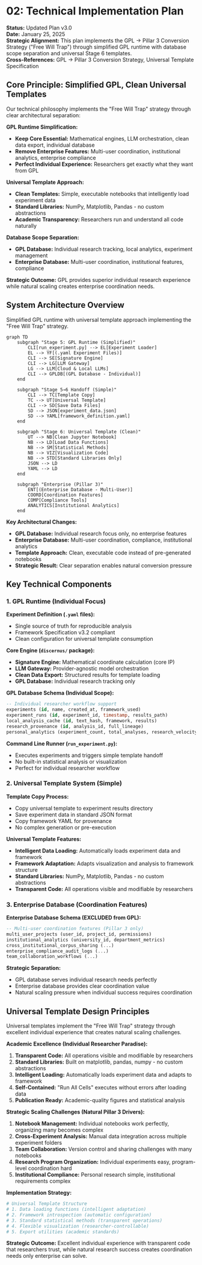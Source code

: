 # 02: Technical Implementation Plan

**Status:** Updated Plan v3.0  
**Date:** January 25, 2025  
**Strategic Alignment:** This plan implements the GPL → Pillar 3 Conversion Strategy ("Free Will Trap") through simplified GPL runtime with database scope separation and universal Stage 6 templates.  
**Cross-References:** GPL → Pillar 3 Conversion Strategy, Universal Template Specification

## Core Principle: Simplified GPL, Clean Universal Templates

Our technical philosophy implements the "Free Will Trap" strategy through clear architectural separation:

**GPL Runtime Simplification:**
-   **Keep Core Essential:** Mathematical engines, LLM orchestration, clean data export, individual database
-   **Remove Enterprise Features:** Multi-user coordination, institutional analytics, enterprise compliance  
-   **Perfect Individual Experience:** Researchers get exactly what they want from GPL

**Universal Template Approach:**
-   **Clean Templates:** Simple, executable notebooks that intelligently load experiment data
-   **Standard Libraries:** NumPy, Matplotlib, Pandas - no custom abstractions
-   **Academic Transparency:** Researchers run and understand all code naturally

**Database Scope Separation:**
-   **GPL Database:** Individual research tracking, local analytics, experiment management
-   **Enterprise Database:** Multi-user coordination, institutional features, compliance

**Strategic Outcome:** GPL provides superior individual research experience while natural scaling creates enterprise coordination needs.

## System Architecture Overview

Simplified GPL runtime with universal template approach implementing the "Free Will Trap" strategy.

```mermaid
graph TD
    subgraph "Stage 5: GPL Runtime (Simplified)"
        CLI[run_experiment.py] --> EL[Experiment Loader]
        EL --> YF[(.yaml Experiment Files)]
        CLI --> SE[Signature Engine]
        CLI --> LG[LLM Gateway]  
        LG --> LLM[Cloud & Local LLMs]
        CLI --> GPLDB[(GPL Database - Individual)]
    end

    subgraph "Stage 5→6 Handoff (Simple)"
        CLI --> TC[Template Copy]
        TC --> UT[Universal Template]
        CLI --> SD[Save Data Files]
        SD --> JSON[experiment_data.json]
        SD --> YAML[framework_definition.yaml]
    end
    
    subgraph "Stage 6: Universal Template (Clean)"
        UT --> NB[Clean Jupyter Notebook]
        NB --> LD[Load Data Functions]
        NB --> SM[Statistical Methods]
        NB --> VIZ[Visualization Code]  
        NB --> STD[Standard Libraries Only]
        JSON --> LD
        YAML --> LD
    end
    
    subgraph "Enterprise (Pillar 3)"
        ENT[(Enterprise Database - Multi-User)]
        COORD[Coordination Features]
        COMP[Compliance Tools]
        ANALYTICS[Institutional Analytics]
    end
```

**Key Architectural Changes:**
- **GPL Database:** Individual research focus only, no enterprise features
- **Enterprise Database:** Multi-user coordination, compliance, institutional analytics
- **Template Approach:** Clean, executable code instead of pre-generated notebooks
- **Strategic Result:** Clear separation enables natural conversion pressure

## Key Technical Components

### 1. GPL Runtime (Individual Focus)

**Experiment Definition (`.yaml` files):**
-   Single source of truth for reproducible analysis
-   Framework Specification v3.2 compliant
-   Clean configuration for universal template consumption

**Core Engine (`discernus/` package):**
-   **Signature Engine:** Mathematical coordinate calculation (core IP)
-   **LLM Gateway:** Provider-agnostic model orchestration
-   **Clean Data Export:** Structured results for template loading
-   **GPL Database:** Individual research tracking only

**GPL Database Schema (Individual Scope):**
```sql
-- Individual researcher workflow support
experiments (id, name, created_at, framework_used)
experiment_runs (id, experiment_id, timestamp, results_path) 
local_analysis_cache (id, text_hash, framework, results)
research_provenance (id, analysis_id, full_lineage)
personal_analytics (experiment_count, total_analyses, research_velocity)
```

**Command Line Runner (`run_experiment.py`):**
-   Executes experiments and triggers simple template handoff
-   No built-in statistical analysis or visualization
-   Perfect for individual researcher workflow

### 2. Universal Template System (Simple)

**Template Copy Process:**
-   Copy universal template to experiment results directory
-   Save experiment data in standard JSON format
-   Copy framework YAML for provenance
-   No complex generation or pre-execution

**Universal Template Features:**
-   **Intelligent Data Loading:** Automatically loads experiment data and framework
-   **Framework Adaptation:** Adapts visualization and analysis to framework structure
-   **Standard Libraries:** NumPy, Matplotlib, Pandas - no custom abstractions
-   **Transparent Code:** All operations visible and modifiable by researchers

### 3. Enterprise Database (Coordination Features)

**Enterprise Database Schema (EXCLUDED from GPL):**
```sql
-- Multi-user coordination features (Pillar 3 only)
multi_user_projects (user_id, project_id, permissions)
institutional_analytics (university_id, department_metrics)
cross_institutional_corpus_sharing (...)
enterprise_compliance_audit_logs (...)
team_collaboration_workflows (...)
```

**Strategic Separation:**
-   GPL database serves individual research needs perfectly
-   Enterprise database provides clear coordination value
-   Natural scaling pressure when individual success requires coordination

## Universal Template Design Principles

Universal templates implement the "Free Will Trap" strategy through excellent individual experience that creates natural scaling challenges.

**Academic Excellence (Individual Researcher Paradise):**
1.  **Transparent Code:** All operations visible and modifiable by researchers
2.  **Standard Libraries:** Built on matplotlib, pandas, numpy - no custom abstractions
3.  **Intelligent Loading:** Automatically loads experiment data and adapts to framework
4.  **Self-Contained:** "Run All Cells" executes without errors after loading data
5.  **Publication Ready:** Academic-quality figures and statistical analysis

**Strategic Scaling Challenges (Natural Pillar 3 Drivers):**
1.  **Notebook Management:** Individual notebooks work perfectly, organizing many becomes complex
2.  **Cross-Experiment Analysis:** Manual data integration across multiple experiment folders
3.  **Team Collaboration:** Version control and sharing challenges with many notebooks
4.  **Research Program Organization:** Individual experiments easy, program-level coordination hard
5.  **Institutional Compliance:** Personal research simple, institutional requirements complex

**Implementation Strategy:**
```python
# Universal Template Structure
# 1. Data loading functions (intelligent adaptation)
# 2. Framework introspection (automatic configuration)
# 3. Standard statistical methods (transparent operations)
# 4. Flexible visualization (researcher-controllable)
# 5. Export utilities (academic standards)
```

**Strategic Outcome:** Excellent individual experience with transparent code that researchers trust, while natural research success creates coordination needs only enterprise can solve. 